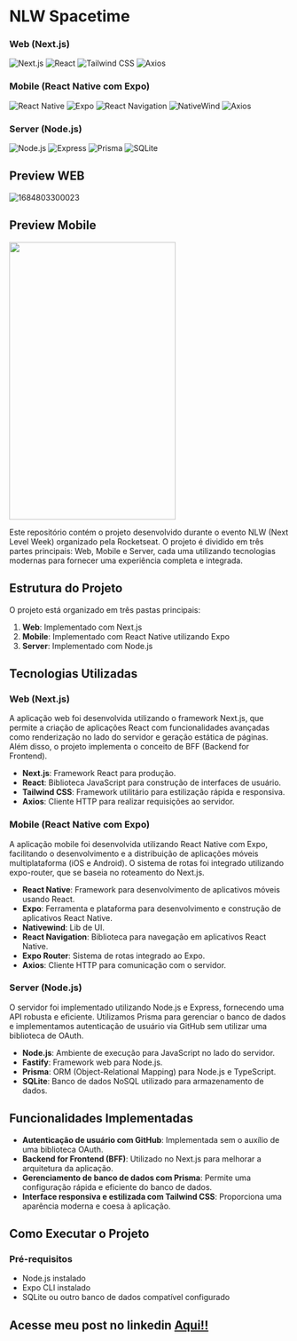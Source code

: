 # NLW Spacetime

### Web (Next.js)

![Next.js](https://img.shields.io/badge/Next.js-000000?style=for-the-badge&logo=next.js&logoColor=white) ![React](https://img.shields.io/badge/React-20232A?style=for-the-badge&logo=react&logoColor=61DAFB) ![Tailwind CSS](https://img.shields.io/badge/Tailwind_CSS-38B2AC?style=for-the-badge&logo=tailwind-css&logoColor=white) ![Axios](https://img.shields.io/badge/Axios-5A29E4?style=for-the-badge&logo=axios&logoColor=white)

### Mobile (React Native com Expo)

![React Native](https://img.shields.io/badge/React_Native-20232A?style=for-the-badge&logo=react&logoColor=61DAFB) ![Expo](https://img.shields.io/badge/Expo-000020?style=for-the-badge&logo=expo&logoColor=white) ![React Navigation](https://img.shields.io/badge/React_Navigation-CA4245?style=for-the-badge&logo=react-navigation&logoColor=white) ![NativeWind](https://img.shields.io/badge/NativeWind-38B2AC?style=for-the-badge&logo=tailwind-css&logoColor=white) ![Axios](https://img.shields.io/badge/Axios-5A29E4?style=for-the-badge&logo=axios&logoColor=white)

### Server (Node.js)

![Node.js](https://img.shields.io/badge/Node.js-43853D?style=for-the-badge&logo=node.js&logoColor=white) ![Express](https://img.shields.io/badge/Express-000000?style=for-the-badge&logo=express&logoColor=white) ![Prisma](https://img.shields.io/badge/Prisma-2D3748?style=for-the-badge&logo=prisma&logoColor=white) ![SQLite](https://img.shields.io/badge/SQLite-003B57?style=for-the-badge&logo=sqlite&logoColor=white)

## Preview WEB
![1684803300023](https://github.com/LucasSouza17/nlw-spacetime/assets/62787018/a18f5576-64fb-411c-af9a-ecb556257b38)

## Preview Mobile
<img src="https://github.com/LucasSouza17/nlw-spacetime/assets/62787018/fe97d3fd-00b6-4f81-86f5-8839a56d663b" height="500" width="300"/>

Este repositório contém o projeto desenvolvido durante o evento NLW (Next Level Week) organizado pela Rocketseat. O projeto é dividido em três partes principais: Web, Mobile e Server, cada uma utilizando tecnologias modernas para fornecer uma experiência completa e integrada.

## Estrutura do Projeto

O projeto está organizado em três pastas principais:

1. **Web**: Implementado com Next.js
2. **Mobile**: Implementado com React Native utilizando Expo
3. **Server**: Implementado com Node.js

## Tecnologias Utilizadas

### Web (Next.js)

A aplicação web foi desenvolvida utilizando o framework Next.js, que permite a criação de aplicações React com funcionalidades avançadas como renderização no lado do servidor e geração estática de páginas. Além disso, o projeto implementa o conceito de BFF (Backend for Frontend).

- **Next.js**: Framework React para produção.
- **React**: Biblioteca JavaScript para construção de interfaces de usuário.
- **Tailwind CSS**: Framework utilitário para estilização rápida e responsiva.
- **Axios**: Cliente HTTP para realizar requisições ao servidor.

### Mobile (React Native com Expo)

A aplicação mobile foi desenvolvida utilizando React Native com Expo, facilitando o desenvolvimento e a distribuição de aplicações móveis multiplataforma (iOS e Android). O sistema de rotas foi integrado utilizando expo-router, que se baseia no roteamento do Next.js.

- **React Native**: Framework para desenvolvimento de aplicativos móveis usando React.
- **Expo**: Ferramenta e plataforma para desenvolvimento e construção de aplicativos React Native.
- **Nativewind**: Lib de UI.
- **React Navigation**: Biblioteca para navegação em aplicativos React Native.
- **Expo Router**: Sistema de rotas integrado ao Expo.
- **Axios**: Cliente HTTP para comunicação com o servidor.

### Server (Node.js)

O servidor foi implementado utilizando Node.js e Express, fornecendo uma API robusta e eficiente. Utilizamos Prisma para gerenciar o banco de dados e implementamos autenticação de usuário via GitHub sem utilizar uma biblioteca de OAuth.

- **Node.js**: Ambiente de execução para JavaScript no lado do servidor.
- **Fastify**: Framework web para Node.js.
- **Prisma**: ORM (Object-Relational Mapping) para Node.js e TypeScript.
- **SQLite**: Banco de dados NoSQL utilizado para armazenamento de dados.

## Funcionalidades Implementadas

- **Autenticação de usuário com GitHub**: Implementada sem o auxílio de uma biblioteca OAuth.
- **Backend for Frontend (BFF)**: Utilizado no Next.js para melhorar a arquitetura da aplicação.
- **Gerenciamento de banco de dados com Prisma**: Permite uma configuração rápida e eficiente do banco de dados.
- **Interface responsiva e estilizada com Tailwind CSS**: Proporciona uma aparência moderna e coesa à aplicação.

## Como Executar o Projeto

### Pré-requisitos

- Node.js instalado
- Expo CLI instalado
- SQLite ou outro banco de dados compatível configurado

## Acesse meu post no linkedin [Aqui!!]('https://www.linkedin.com/feed/update/urn:li:activity:7066577225298395136/')
